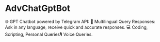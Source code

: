 # AdvChatGptBot
🌐 GPT Chatbot powered by Telegram API: 💬 Multilingual Query Responses: Ask in any language, receive quick and accurate responses. 💻 Coding, Scripting, Personal Queries🎙️ Voice Queries.
